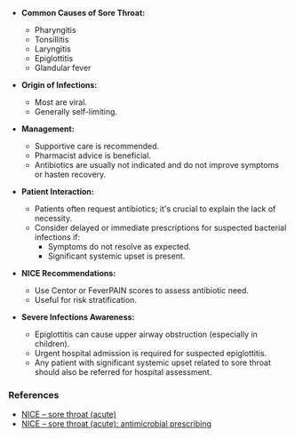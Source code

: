 - **Common Causes of Sore Throat:**
  - Pharyngitis
  - Tonsillitis
  - Laryngitis
  - Epiglottitis
  - Glandular fever

- **Origin of Infections:**
  - Most are viral.
  - Generally self-limiting.

- **Management:**
  - Supportive care is recommended.
  - Pharmacist advice is beneficial.
  - Antibiotics are usually not indicated and do not improve symptoms or hasten recovery.

- **Patient Interaction:**
  - Patients often request antibiotics; it's crucial to explain the lack of necessity.
  - Consider delayed or immediate prescriptions for suspected bacterial infections if:
    - Symptoms do not resolve as expected.
    - Significant systemic upset is present.

- **NICE Recommendations:**
  - Use Centor or FeverPAIN scores to assess antibiotic need.
  - Useful for risk stratification.

- **Severe Infections Awareness:**
  - Epiglottitis can cause upper airway obstruction (especially in children).
  - Urgent hospital admission is required for suspected epiglottitis.
  - Any patient with significant systemic upset related to sore throat should also be referred for hospital assessment.

### **References**
- [NICE – sore throat (acute)](https://cks.nice.org.uk/sore-throat-acute)
- [NICE – sore throat (acute): antimicrobial prescribing](https://www.nice.org.uk/guidance/ng84/resources/visual-summary-pdf-4723226606)